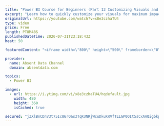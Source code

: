 ```yaml
---
title: "Power BI Course for Beginners (Part 13 Customizing Visuals and Dashboard Structure)"
excerpt: "Learn how to quickly customize your visuals for maximum impact and use visual philosophy to improve your insights."
originalUrl: https://youtube.com/watch?v=x8e3czhaTU4
type: video
price: Free
length: PT8M48S
publishedDateTime: 2020-07-31T23:18:43Z
heat: 50

featuredContent: "<iframe width=\"800\" height=\"500\" frameborder=\"0\" src=\"https://www.youtube.com/embed/x8e3czhaTU4\" allow=\"accelerometer; autoplay; encrypted-media; gyroscope; picture-in-picture\" allowfullscreen></iframe>"

provider:
  name: Absent Data Channel
  domain: absentdata.com

topics:
  - Power BI

images:
  - url: https://i.ytimg.com/vi/x8e3czhaTU4/hqdefault.jpg
    width: 480
    height: 360
    isCached: true

secured: "jZXlBnCDnV3t75Ic86rOas3TqKUNRjWcuDkuKRVfTLLGP0OIt5sCxAAQigbkpG/t1EpNe3ULypu4i8kxBlDLEbwVDaF63EaBciJ1Hjo+0hREuLiymjI9+Mvn4ZpxHn/0mxlLDsrPcZsK8eXkBMzpg8kxNcF5AEqn8OJFwlcGSv1uOQy02uQqFvul/WmDzuUiNtkUYvHn9/YPH3lT86vbw7fKKE1o8GDUzM7UZjRe/7hQSJwSyvfevviU9vByIKSTWJw+lqE5D1AIGV4vmBcWjRRBiHIqTMdiuux7fvn3+iWlkSNa2XvY1P3Ull9sOX9+f8Mdp6bLASEgXLIjGNzjrEGs40VVIfsLj67MeyQg2IIXql+SDrCbeirf3or5vTlt+fZ5lcZu4Jkk4/lSaq24rapoQfD/mxBVy9dijOEBiWo=;NLj+scukFbq3ReCWIAmHAA=="
---
```


